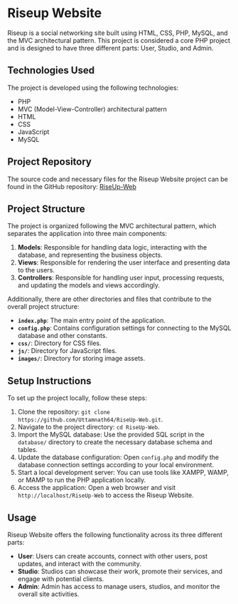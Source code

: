 
# Riseup Website

Riseup is a social networking site built using HTML, CSS, PHP, MySQL, and the MVC architectural pattern. This project is considered a core PHP project and is designed to have three different parts: User, Studio, and Admin.


## Technologies Used

The project is developed using the following technologies:

-   PHP
-   MVC (Model-View-Controller) architectural pattern
-   HTML
-   CSS
-   JavaScript
-   MySQL

## Project Repository

The source code and necessary files for the Riseup Website project can be found in the GitHub repository: [RiseUp-Web](https://github.com/Uttamnath64/RiseUp-Web.git)

## Project Structure

The project is organized following the MVC architectural pattern, which separates the application into three main components:

1.  **Models**: Responsible for handling data logic, interacting with the database, and representing the business objects.
2.  **Views**: Responsible for rendering the user interface and presenting data to the users.
3.  **Controllers**: Responsible for handling user input, processing requests, and updating the models and views accordingly.

Additionally, there are other directories and files that contribute to the overall project structure:

-   **`index.php`**: The main entry point of the application.
-   **`config.php`**: Contains configuration settings for connecting to the MySQL database and other constants.
-   **`css/`**: Directory for CSS files.
-   **`js/`**: Directory for JavaScript files.
-   **`images/`**: Directory for storing image assets.

## Setup Instructions

To set up the project locally, follow these steps:

1.  Clone the repository: `git clone https://github.com/Uttamnath64/RiseUp-Web.git`.
2.  Navigate to the project directory: `cd RiseUp-Web`.
3.  Import the MySQL database: Use the provided SQL script in the `database/` directory to create the necessary database schema and tables.
4.  Update the database configuration: Open `config.php` and modify the database connection settings according to your local environment.
5.  Start a local development server: You can use tools like XAMPP, WAMP, or MAMP to run the PHP application locally.
6.  Access the application: Open a web browser and visit `http://localhost/RiseUp-Web` to access the Riseup Website.

## Usage

Riseup Website offers the following functionality across its three different parts:

-   **User**: Users can create accounts, connect with other users, post updates, and interact with the community.
-   **Studio**: Studios can showcase their work, promote their services, and engage with potential clients.
-   **Admin**: Admin has access to manage users, studios, and monitor the overall site activities.

